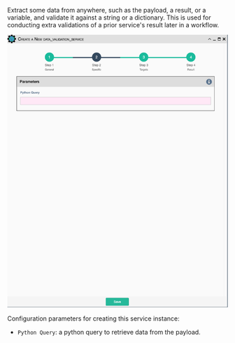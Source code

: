 Extract some data from anywhere, such as the payload, a result, or a variable,
and validate it against a string or a dictionary. This is used for conducting
extra validations of a prior service's result later in a workflow.

![Data Validation Service](../../_static/automation/service_types/data_validation.png)

Configuration parameters for creating this service instance:

- `Python Query`: a python query to retrieve data from the payload.
